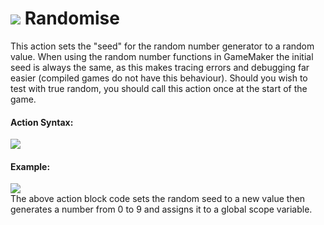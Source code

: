 #  ![](https://gms.magecorn.com/Manual/assets/Images/Scripting_Reference/Drag_And_Drop/Reference/Random/i_Mathematics_Randomise.png) Randomise

This action sets the "seed" for the random number generator to a random
value. When using the random number functions in GameMaker the initial
seed is always the same, as this makes tracing errors and debugging far
easier (compiled games do not have this behaviour). Should you wish to
test with true random, you should call this action once at the start of
the game.

#### Action Syntax:

  
![](https://gms.magecorn.com/Manual/assets/Images/Scripting_Reference/Drag_And_Drop/Reference/Random/a_Mathematics_Randomise.png)  

#### Example:

  
![](https://gms.magecorn.com/Manual/assets/Images/Scripting_Reference/Drag_And_Drop/Reference/Random/e_Mathematics_Randomise.png)  
The above action block code sets the random seed to a new value then
generates a number from 0 to 9 and assigns it to a global scope
variable.
